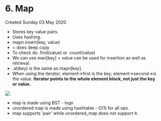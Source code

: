 # 6. Map
Created Sunday 03 May 2020

- Stores key value pairs.
- Uses hashing.
- mapn.insert(key, value)
- = does deep copy
- To check do .find(value) or .count(value)
- We can use man[key] = value can be used for insertion as well as retrieval.
- .at(key) is the same as mapn[key].
- When using the iterator, element->first is the key, element->second->is the value. **Iterator points to the whole element block, not just the key or value.**

![](/assets/6._Map-image-1.png)

- map is made using BST - logn
- unordered map is made using hashtable - O(1) for all ops.
- map supports 'pair' while unordered_map does not support it.

